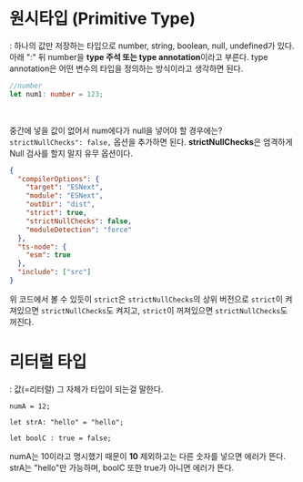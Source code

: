 # 원시타입 (Primitive Type)

: 하나의 값만 저장하는 타입으로 number, string, boolean, null, undefined가 있다.
아래 ":" 뒤 number을 **type 주석 또는 type annotation**이라고 부른다.
type annotation은 어떤 변수의 타입을 정의하는 방식이라고 생각하면 된다.

```ts
//number
let num1: number = 123;
```

<br>

중간에 넣을 값이 없어서 num에다가 null을 넣어야 할 경우에는?
`strictNullChecks": false,` 옵션을 추가하면 된다.
**strictNullChecks**은 엄격하게 Null 검사를 할지 말지 유무 옵션이다.

```json
{
  "compilerOptions": {
    "target": "ESNext",
    "module": "ESNext",
    "outDir": "dist",
    "strict": true,
    "strictNullChecks": false,
    "moduleDetection": "force"
  },
  "ts-node": {
    "esm": true
  },
  "include": ["src"]
}
```

위 코드에서 볼 수 있듯이 `strict`은 `strictNullChecks`의 상위 버전으로 `strict`이 켜져있으면 `strictNullChecks`도 켜지고, `strict`이 꺼져있으면 `strictNullChecks`도 꺼진다.

# 리터럴 타입

: 값(=리터럴) 그 자체가 타입이 되는걸 말한다.

```
numA = 12;

let strA: "hello" = "hello";

let boolC : true = false;
```

numA는 10이라고 명시했기 때문이 **10** 제외하고는 다른 숫자를 넣으면 에러가 뜬다.
strA는 "hello"만 가능하며, boolC 또한 true가 아니면 에러가 뜬다.
